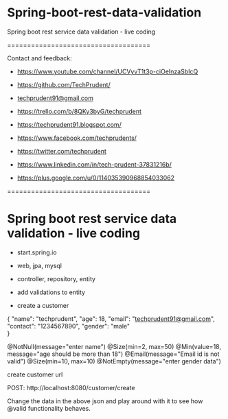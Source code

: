 # Spring-boot-rest-data-validation
Spring boot rest service data validation - live coding

====================================

Contact and feedback:

- https://www.youtube.com/channel/UCVyvT1t3p-ciOeInzaSbIcQ

- https://github.com/TechPrudent/

- techprudent91@gmail.com

- https://trello.com/b/8QKy3byG/techprudent

- https://techprudent91.blogspot.com/

- https://www.facebook.com/techprudents/

- https://twitter.com/techprudent

- https://www.linkedin.com/in/tech-prudent-37831216b/

- https://plus.google.com/u/0/114035390968854033062

====================================

Spring boot rest service data validation - live coding
======================================================

- start.spring.io
- web, jpa, mysql

- controller, repository, entity
- add validations to entity
- create a customer

{ 
  "name": "techprudent",
  "age": 18,
  "email": "techprudent91@gmail.com",
  "contact": "1234567890",
  "gender": "male"  
}

@NotNull(message="enter name") @Size(min=2, max=50)
@Min(value=18, message="age should be more than 18")
@Email(message="Email id is not valid")
@Size(min=10, max=10)
@NotEmpty(message="enter gender data")

create customer  url 

POST: http://localhost:8080/customer/create

Change the data in the above json and play around with it to see how @valid functionality behaves.
